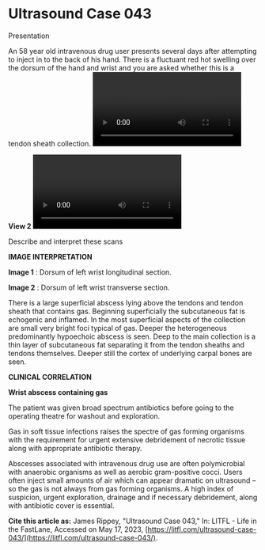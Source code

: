 # Ultrasound Case 043
Presentation


An 58 year old intravenous drug user presents several days after attempting to inject in to the back of his hand. There is a fluctuant red hot swelling over the dorsum of the hand and wrist and you are asked whether this is a tendon sheath collection.
![](https://litfl.com/wp-content/uploads/2018/12/LITFL-Top-100-Ultrasound-43-01-Wrist-abscess.mp4)


**View 2** 
![](https://litfl.com/wp-content/uploads/2018/12/LITFL-Top-100-Ultrasound-43-02-Wrist-abscess.mp4)


Describe and interpret these scans

**IMAGE INTERPRETATION** 



**Image 1** : Dorsum of left wrist longitudinal section. 



**Image 2** : Dorsum of left wrist transverse section. 


There is a large superficial abscess lying above the tendons and tendon sheath that contains gas. Beginning superficially the subcutaneous fat is echogenic and inflamed. In the most superficial aspects of the collection are small very bright foci typical of gas. Deeper the heterogeneous predominantly hypoechoic abscess is seen. Deep to the main collection is a thin layer of subcutaneous fat separating it from the tendon sheaths and tendons themselves. Deeper still the cortex of underlying carpal bones are seen.


**CLINICAL CORRELATION** 



**Wrist abscess containing gas** 


The patient was given broad spectrum antibiotics before going to the operating theatre for washout and exploration. 


Gas in soft tissue infections raises the spectre of gas forming organisms with the requirement for urgent extensive debridement of necrotic tissue along with appropriate antibiotic therapy. 


Abscesses associated with intravenous drug use are often polymicrobial with anaerobic organisms as well as aerobic gram-positive cocci. Users often inject small amounts of air which can appear dramatic on ultrasound – so the gas is not always from gas forming organisms. A high index of suspicion, urgent exploration, drainage and if necessary debridement, along with antibiotic cover is essential.

**Cite this article as:**  James Rippey, "Ultrasound Case 043," In: LITFL - Life in the FastLane, Accessed on May 17, 2023, [https://litfl.com/ultrasound-case-043/](https://litfl.com/ultrasound-case-043/).


